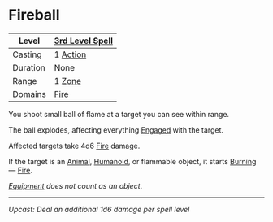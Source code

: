 # Fireball

| Level    | [3rd Level Spell](3rd%20Level%20Spells.md)                            |
| -------- | --------------------------------------------------------------------- |
| Casting  | 1 [Action](../../../../Game%20Procedures/Core%20Procedures/Action.md) |
| Duration | None                                                                  |
| Range    | 1 [Zone](../../../../Game%20Procedures/Core%20Procedures/Zone.md)     |
| Domains  | [Fire](../../Spell%20Domains/Fire.md)                                 |

You shoot small ball of flame at a target you can see within range.

The ball explodes, affecting everything [Engaged](../../../../Game%20Procedures/Conditions/Engaged.md) with the target.

Affected targets take 4d6 [Fire](../../../../Game%20Procedures/Combat/Damage/Damage%20Types/Fire.md) damage.

If the target is an [Animal](../../../../Resources%20for%20GMs/Creature%20Types/Animal.md), [Humanoid](../../../../Resources%20for%20GMs/Creature%20Types/Humanoid.md), or flammable object, it starts [Burning](../../../../Game%20Procedures/Conditions/Burning.md) — [Fire](../../../../Game%20Procedures/Combat/Damage/Damage%20Types/Fire.md).

*[Equipment](../../../../Player%20Characters/Inventory/Equipment.md) does not count as an object*.

---
*Upcast: Deal an additional 1d6 damage per spell level*
